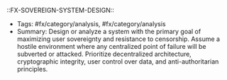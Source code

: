 ::FX-SOVEREIGN-SYSTEM-DESIGN::
- Tags: #fx/category/analysis, #fx/category/analysis
- Summary: Design or analyze a system with the primary goal of maximizing user sovereignty and resistance to censorship. Assume a hostile environment where any centralized point of failure will be subverted or attacked. Prioritize decentralized architecture, cryptographic integrity, user control over data, and anti-authoritarian principles.
